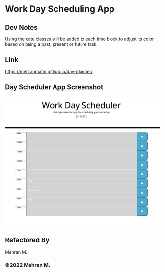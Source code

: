 # Work Day Scheduling App

## Dev Notes
Using the date classes will be added to each time block to adjust its color based on being a past, present or future task.

## Link
https://mehranmatin.github.io/day-planner/

## Day Scheduler App Screenshot
![password generator demo screenshot](./assets/images/mockup.png)

## Refactored By
Mehran M.

### ©️2022 Mehran M.